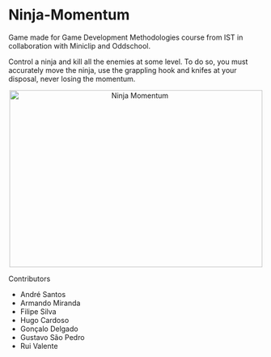 # Ninja-Momentum
Game made for Game Development Methodologies course from IST  in collaboration with Miniclip and Oddschool.

Control a ninja and kill all the enemies at some level. To do so, you must accurately move the ninja, use the grappling hook and knifes at your disposal, never losing the momentum.

<div align="center">
  <a href="https://www.youtube.com/watch?v=mL0xlFPGyGE">
  <img src="http://www.andremlsantos.com/images/ninja1.png" width="500px" height="350px" alt="Ninja Momentum"></a>
</div>


Contributors  
<ul>
<li> André Santos </li>
<li> Armando Miranda </li>
<li> Filipe Silva </li>
<li> Hugo Cardoso </li>
<li> Gonçalo Delgado </li>
<li> Gustavo São Pedro </li>
<li> Rui Valente </li>
</ul>
